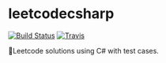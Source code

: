 # leetcodecsharp
[![Build Status](https://travis-ci.org/user3301/leetcodecsln.svg?branch=master)](https://travis-ci.org/user3301/leetcodecsln)
[![Travis](https://img.shields.io/badge/language-C#-green.svg)](https://developer.apple.com/)

:construction:Leetcode solutions using C# with test cases.
